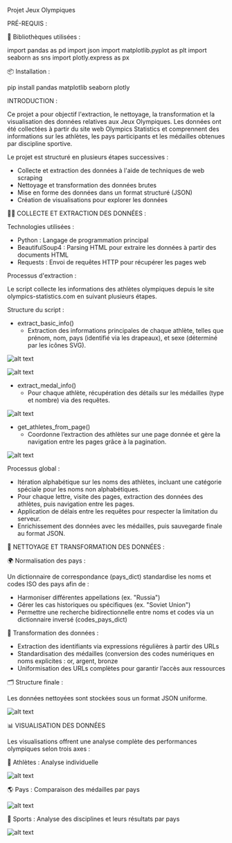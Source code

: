 Projet Jeux Olympiques 

PRÉ-REQUIS : 

🧰 Bibliothèques utilisées : 

import pandas as pd
import json
import matplotlib.pyplot as plt
import seaborn as sns
import plotly.express as px

📦 Installation :

pip install pandas matplotlib seaborn plotly


INTRODUCTION : 

Ce projet a pour objectif l'extraction, le nettoyage, la transformation et la visualisation des données relatives aux Jeux Olympiques.
Les données ont été collectées à partir du site web Olympics Statistics et comprennent des informations sur les athlètes, les pays participants et les médailles obtenues par discipline sportive.

Le projet est structuré en plusieurs étapes successives :

- Collecte et extraction des données à l'aide de techniques de web scraping
- Nettoyage et transformation des données brutes
- Mise en forme des données dans un format structuré (JSON)
- Création de visualisations pour explorer les données


🕵️‍♂️ COLLECTE ET EXTRACTION DES DONNÉES :

Technologies utilisées :

- Python : Langage de programmation principal
- BeautifulSoup4 : Parsing HTML pour extraire les données à partir des documents HTML
- Requests : Envoi de requêtes HTTP pour récupérer les pages web

Processus d'extraction :

Le script collecte les informations des athlètes olympiques depuis le site olympics-statistics.com en suivant plusieurs étapes.

Structure du script :

- extract_basic_info()
  - Extraction des informations principales de chaque athlète, telles que prénom, nom, pays (identifié via les drapeaux), et sexe (déterminé par les icônes SVG).


![alt text](<img/Capture d'écran 2025-05-14 180138.png>)

![alt text](<img/Capture d'écran 2025-05-14 180305.png>)


- extract_medal_info()
  - Pour chaque athlète, récupération des détails sur les médailles (type et nombre) via des requêtes.


![alt text](<img/Capture d'écran 2025-05-14 180412.png>)


- get_athletes_from_page()
  - Coordonne l’extraction des athlètes sur une page donnée et gère la navigation entre les pages grâce à la pagination.


![alt text](<img/Capture d'écran 2025-05-14 182408.png>)


Processus global :

- Itération alphabétique sur les noms des athlètes, incluant une catégorie spéciale pour les noms non alphabétiques.
- Pour chaque lettre, visite des pages, extraction des données des athlètes, puis navigation entre les pages.
- Application de délais entre les requêtes pour respecter la limitation du serveur.
- Enrichissement des données avec les médailles, puis sauvegarde finale au format JSON.


🧹 NETTOYAGE ET TRANSFORMATION DES DONNÉES :

🌍 Normalisation des pays :

Un dictionnaire de correspondance (pays_dict) standardise les noms et codes ISO des pays afin de :

- Harmoniser différentes appellations (ex. "Russia")
- Gérer les cas historiques ou spécifiques (ex. "Soviet Union")
- Permettre une recherche bidirectionnelle entre noms et codes via un dictionnaire inversé (codes_pays_dict)

🔧 Transformation des données : 

- Extraction des identifiants via expressions régulières à partir des URLs
- Standardisation des médailles (conversion des codes numériques en noms explicites : or, argent, bronze
- Uniformisation des URLs complètes pour garantir l’accès aux ressources

🗂️ Structure finale :

Les données nettoyées sont stockées sous un format JSON uniforme.


![alt text](<img/Capture d'écran 2025-05-15 092916.png>)


📊 VISUALISATION DES DONNÉES

Les visualisations offrent une analyse complète des performances olympiques selon trois axes :

🏃 Athlètes : Analyse individuelle

![alt text](<img/Capture d'écran 2025-05-15 101026.png>)



🌎 Pays : Comparaison des médailles par pays

![alt text](<img/Capture d'écran 2025-05-15 101733.png>)



🏅 Sports : Analyse des disciplines et leurs résultats par pays

![alt text](<img/Capture d'écran 2025-05-15 101835.png>)



